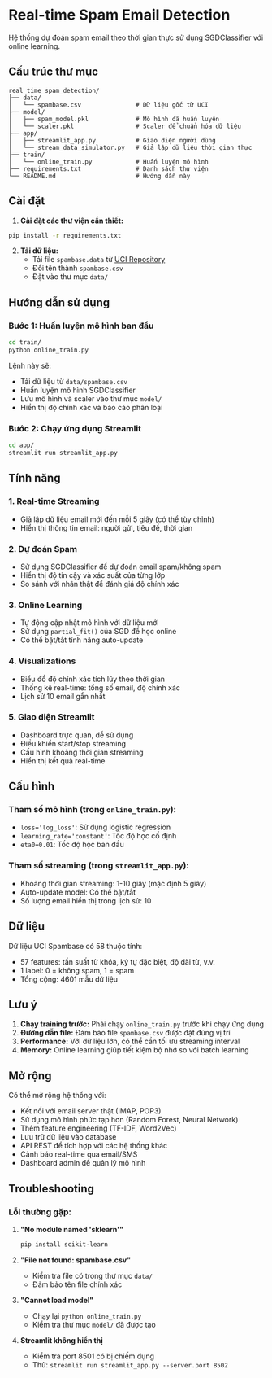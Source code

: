 # Real-time Spam Email Detection

Hệ thống dự đoán spam email theo thời gian thực sử dụng SGDClassifier với online learning.

## Cấu trúc thư mục

```
real_time_spam_detection/
├── data/
│   └── spambase.csv               # Dữ liệu gốc từ UCI
├── model/
│   ├── spam_model.pkl             # Mô hình đã huấn luyện
│   └── scaler.pkl                 # Scaler để chuẩn hóa dữ liệu
├── app/
│   ├── streamlit_app.py           # Giao diện người dùng
│   └── stream_data_simulator.py   # Giả lập dữ liệu thời gian thực
├── train/
│   └── online_train.py            # Huấn luyện mô hình
├── requirements.txt               # Danh sách thư viện
└── README.md                      # Hướng dẫn này
```

## Cài đặt

1. **Cài đặt các thư viện cần thiết:**
```bash
pip install -r requirements.txt
```

2. **Tải dữ liệu:**
   - Tải file `spambase.data` từ [UCI Repository](https://archive.ics.uci.edu/ml/datasets/spambase)
   - Đổi tên thành `spambase.csv`
   - Đặt vào thư mục `data/`

## Hướng dẫn sử dụng

### Bước 1: Huấn luyện mô hình ban đầu

```bash
cd train/
python online_train.py
```

Lệnh này sẽ:
- Tải dữ liệu từ `data/spambase.csv`
- Huấn luyện mô hình SGDClassifier
- Lưu mô hình và scaler vào thư mục `model/`
- Hiển thị độ chính xác và báo cáo phân loại

### Bước 2: Chạy ứng dụng Streamlit

```bash
cd app/
streamlit run streamlit_app.py
```

## Tính năng

### 1. **Real-time Streaming**
- Giả lập dữ liệu email mới đến mỗi 5 giây (có thể tùy chỉnh)
- Hiển thị thông tin email: người gửi, tiêu đề, thời gian

### 2. **Dự đoán Spam**
- Sử dụng SGDClassifier để dự đoán email spam/không spam
- Hiển thị độ tin cậy và xác suất của từng lớp
- So sánh với nhãn thật để đánh giá độ chính xác

### 3. **Online Learning**
- Tự động cập nhật mô hình với dữ liệu mới
- Sử dụng `partial_fit()` của SGD để học online
- Có thể bật/tắt tính năng auto-update

### 4. **Visualizations**
- Biểu đồ độ chính xác tích lũy theo thời gian
- Thống kê real-time: tổng số email, độ chính xác
- Lịch sử 10 email gần nhất

### 5. **Giao diện Streamlit**
- Dashboard trực quan, dễ sử dụng
- Điều khiển start/stop streaming
- Cấu hình khoảng thời gian streaming
- Hiển thị kết quả real-time

## Cấu hình

### Tham số mô hình (trong `online_train.py`):
- `loss='log_loss'`: Sử dụng logistic regression
- `learning_rate='constant'`: Tốc độ học cố định
- `eta0=0.01`: Tốc độ học ban đầu

### Tham số streaming (trong `streamlit_app.py`):
- Khoảng thời gian streaming: 1-10 giây (mặc định 5 giây)
- Auto-update model: Có thể bật/tắt
- Số lượng email hiển thị trong lịch sử: 10

## Dữ liệu

Dữ liệu UCI Spambase có 58 thuộc tính:
- 57 features: tần suất từ khóa, ký tự đặc biệt, độ dài từ, v.v.
- 1 label: 0 = không spam, 1 = spam
- Tổng cộng: 4601 mẫu dữ liệu

## Lưu ý

1. **Chạy training trước:** Phải chạy `online_train.py` trước khi chạy ứng dụng
2. **Đường dẫn file:** Đảm bảo file `spambase.csv` được đặt đúng vị trí
3. **Performance:** Với dữ liệu lớn, có thể cần tối ưu streaming interval
4. **Memory:** Online learning giúp tiết kiệm bộ nhớ so với batch learning

## Mở rộng

Có thể mở rộng hệ thống với:
- Kết nối với email server thật (IMAP, POP3)
- Sử dụng mô hình phức tạp hơn (Random Forest, Neural Network)
- Thêm feature engineering (TF-IDF, Word2Vec)
- Lưu trữ dữ liệu vào database
- API REST để tích hợp với các hệ thống khác
- Cảnh báo real-time qua email/SMS
- Dashboard admin để quản lý mô hình

## Troubleshooting

### Lỗi thường gặp:

1. **"No module named 'sklearn'"**
   ```bash
   pip install scikit-learn
   ```

2. **"File not found: spambase.csv"**
   - Kiểm tra file có trong thư mục `data/`
   - Đảm bảo tên file chính xác

3. **"Cannot load model"**
   - Chạy lại `python online_train.py`
   - Kiểm tra thư mục `model/` đã được tạo

4. **Streamlit không hiển thị**
   - Kiểm tra port 8501 có bị chiếm dụng
   - Thử: `streamlit run streamlit_app.py --server.port 8502`

